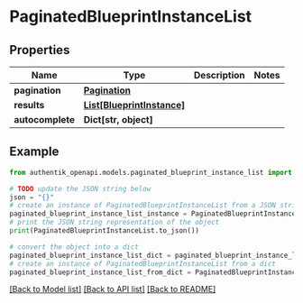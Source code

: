 # PaginatedBlueprintInstanceList


## Properties

Name | Type | Description | Notes
------------ | ------------- | ------------- | -------------
**pagination** | [**Pagination**](Pagination.md) |  | 
**results** | [**List[BlueprintInstance]**](BlueprintInstance.md) |  | 
**autocomplete** | **Dict[str, object]** |  | 

## Example

```python
from authentik_openapi.models.paginated_blueprint_instance_list import PaginatedBlueprintInstanceList

# TODO update the JSON string below
json = "{}"
# create an instance of PaginatedBlueprintInstanceList from a JSON string
paginated_blueprint_instance_list_instance = PaginatedBlueprintInstanceList.from_json(json)
# print the JSON string representation of the object
print(PaginatedBlueprintInstanceList.to_json())

# convert the object into a dict
paginated_blueprint_instance_list_dict = paginated_blueprint_instance_list_instance.to_dict()
# create an instance of PaginatedBlueprintInstanceList from a dict
paginated_blueprint_instance_list_from_dict = PaginatedBlueprintInstanceList.from_dict(paginated_blueprint_instance_list_dict)
```
[[Back to Model list]](../README.md#documentation-for-models) [[Back to API list]](../README.md#documentation-for-api-endpoints) [[Back to README]](../README.md)


